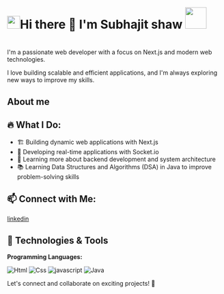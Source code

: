  ## <h1><img src="https://emojis.slackmojis.com/emojis/images/1531849430/4246/blob-sunglasses.gif?1531849430" width="30"/>Hi there 👋 I'm Subhajit shaw <img src="https://media.giphy.com/media/12oufCB0MyZ1Go/giphy.gif" width="50"><h1/>
  <p>I'm a passionate web developer with a focus on Next.js and modern web technologies.<p/>
  <p></p>I love building scalable and efficient applications, and I'm always exploring new ways to improve my skills.<p/>
  
   ## About me
   <h2>🔥 What I Do:</h2>
   <ul>
     <li>
       🏗 Building dynamic web applications with Next.js
     </li>
     <li>
       🔌 Developing real-time applications with Socket.io
     </li>
     <li>
       🌱 Learning more about backend development and system architecture
     </li>
     <li>
       📚 Learning Data Structures and Algorithms (DSA) in Java to improve problem-solving skills
     </li>
   </ul>
   <h2>
      📫 Connect with Me:
   </h2>
   <span><a href=" linkedin.com/in/subhajit-shaw-56610b208"> linkedin</a></span>
   
   ## 🔧 Technologies & Tools

**Programming Languages:**

![Html](https://img.shields.io/badge/Code-Html-informational?style=flat&logo=html&logoColor=white&color=6aa6f8)
![Css](https://img.shields.io/badge/Code-Css-informational?style=flat&logo=css&logoColor=white&color=6aa6f8)
![javascript](https://img.shields.io/badge/Code-Javascript-informational?style=flat&logo=javascript&logoColor=white&color=6aa6f8)
![Java](https://img.shields.io/badge/Code-Java-informational?style=flat&logo=openjdk&logoColor=white&color=6aa6f8)
   <p>Let's connect and collaborate on exciting projects! 🚀</p>
    
    

   
       
    
    

<!--
**lucifer-990/lucifer-990** is a ✨ _special_ ✨ repository because its `README.md` (this file) appears on your GitHub profile.

Here are some ideas to get you started:

- 🔭 I’m currently working on ...
- 🌱 I’m currently learning ...
- 👯 I’m looking to collaborate on ...
- 🤔 I’m looking for help with ...
- 💬 Ask me about ...
- 📫 How to reach me: ...
- 😄 Pronouns: ...
- ⚡ Fun fact: ...
-->
